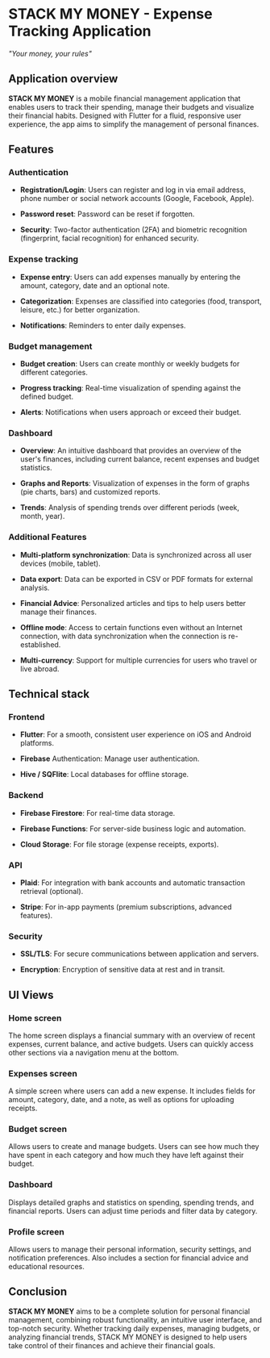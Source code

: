 # STACK MY MONEY - Expense Tracking Application

_"Your money, your rules"_

## Application overview

**STACK MY MONEY** is a mobile financial management application that enables users to track their spending, manage their budgets and visualize their financial habits. Designed with Flutter for a fluid, responsive user experience, the app aims to simplify the management of personal finances.

## Features

### Authentication

-    **Registration/Login**: Users can register and log in via email address, phone number or social network accounts (Google, Facebook, Apple).

-    **Password reset**: Password can be reset if forgotten.

-    **Security**: Two-factor authentication (2FA) and biometric recognition (fingerprint, facial recognition) for enhanced security.

### Expense tracking

-    **Expense entry**: Users can add expenses manually by entering the amount, category, date and an optional note.

-    **Categorization**: Expenses are classified into categories (food, transport, leisure, etc.) for better organization.

-    **Notifications**: Reminders to enter daily expenses.

### Budget management

-    **Budget creation**: Users can create monthly or weekly budgets for different categories.

-    **Progress tracking**: Real-time visualization of spending against the defined budget.

-    **Alerts**: Notifications when users approach or exceed their budget.

### Dashboard

-    **Overview**: An intuitive dashboard that provides an overview of the user's finances, including current balance, recent expenses and budget statistics.

-    **Graphs and Reports**: Visualization of expenses in the form of graphs (pie charts, bars) and customized reports.

-    **Trends**: Analysis of spending trends over different periods (week, month, year).

### Additional Features

-    **Multi-platform synchronization**: Data is synchronized across all user devices (mobile, tablet).

-    **Data export**: Data can be exported in CSV or PDF formats for external analysis.

-    **Financial Advice**: Personalized articles and tips to help users better manage their finances.

-    **Offline mode**: Access to certain functions even without an Internet connection, with data synchronization when the connection is re-established.

-    **Multi-currency**: Support for multiple currencies for users who travel or live abroad.

## Technical stack

### Frontend

-    **Flutter**: For a smooth, consistent user experience on iOS and Android platforms.

-    **Firebase** Authentication: Manage user authentication.

-    **Hive / SQFlite**: Local databases for offline storage.

### Backend

-    **Firebase Firestore**: For real-time data storage.

-    **Firebase Functions**: For server-side business logic and automation.

-    **Cloud Storage**: For file storage (expense receipts, exports).

### API

-    **Plaid**: For integration with bank accounts and automatic transaction retrieval (optional).

-    **Stripe**: For in-app payments (premium subscriptions, advanced features).

### Security

-    **SSL/TLS**: For secure communications between application and servers.

-    **Encryption**: Encryption of sensitive data at rest and in transit.

## UI Views

### Home screen

The home screen displays a financial summary with an overview of recent expenses, current balance, and active budgets. Users can quickly access other sections via a navigation menu at the bottom.

### Expenses screen

A simple screen where users can add a new expense. It includes fields for amount, category, date, and a note, as well as options for uploading receipts.

### Budget screen

Allows users to create and manage budgets. Users can see how much they have spent in each category and how much they have left against their budget.

### Dashboard

Displays detailed graphs and statistics on spending, spending trends, and financial reports. Users can adjust time periods and filter data by category.

### Profile screen

Allows users to manage their personal information, security settings, and notification preferences. Also includes a section for financial advice and educational resources.

## Conclusion

**STACK MY MONEY** aims to be a complete solution for personal financial management, combining robust functionality, an intuitive user interface, and top-notch security. Whether tracking daily expenses, managing budgets, or analyzing financial trends, STACK MY MONEY is designed to help users take control of their finances and achieve their financial goals.
